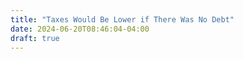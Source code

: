 ```yaml
---
title: "Taxes Would Be Lower if There Was No Debt"
date: 2024-06-20T08:46:04-04:00
draft: true
---
```

